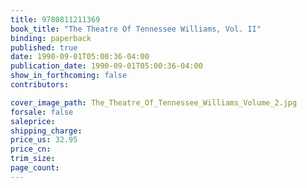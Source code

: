 ```yaml
---
title: 9780811211369
book_title: "The Theatre Of Tennessee Williams, Vol. II"
binding: paperback
published: true
date: 1990-09-01T05:00:36-04:00
publication_date: 1990-09-01T05:00:36-04:00
show_in_forthcoming: false
contributors:

cover_image_path: The_Theatre_Of_Tennessee_Williams_Volume_2.jpg
forsale: false
saleprice:
shipping_charge:
price_us: 32.95
price_cn:
trim_size:
page_count:
---
```


